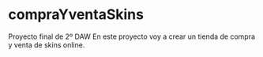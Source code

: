 # compraYventaSkins
Proyecto final de 2º DAW
En este proyecto voy a crear un tienda de compra y venta de skins online. 
